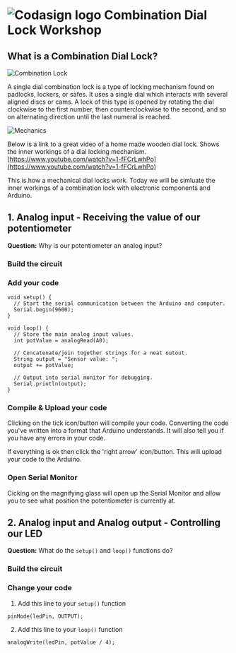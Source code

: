 ![Codasign logo](http://codasign.com/wp-content/themes/codasign/library/images/logo.png)
Combination Dial Lock Workshop
======================

## What is a Combination Dial Lock?
![Combination Lock](https://media2.giphy.com/media/ABfNx2KM7dB7O/200.gif)

A single dial combination lock is a type of locking mechanism found on padlocks, lockers, or safes. It uses a single dial which interacts with several aligned discs or cams. A lock of this type is opened by rotating the dial clockwise to the first number, then counterclockwise to the second, and so on alternating direction until the last numeral is reached. 

![Mechanics](http://media.web.britannica.com/eb-media/64/2164-004-7B9FD482.gif)

Below is a link to a great video of a home made wooden dial lock. Shows the inner workings of a dial locking mechanism. [https://www.youtube.com/watch?v=1-fFCrLwhPo](https://www.youtube.com/watch?v=1-fFCrLwhPo)

This is how a mechanical dial locks work. Today we will be simluate the inner workings of a combination lock with electronic components and Arduino.


## 1. Analog input - Receiving the value of our potentiometer

**Question:** Why is our potentiometer an analog input?

### Build the circuit


### Add your code
```
void setup() {
  // Start the serial communication between the Arduino and computer.
  Serial.begin(9600);
}

void loop() {
  // Store the main analog input values.
  int potValue = analogRead(A0);

  // Concatenate/join together strings for a neat outout.
  String output = "Sensor value: ";
  output += potValue;

  // Output into serial monitor for debugging.
  Serial.println(output);
}
```

### Compile & Upload your code

Clicking on the tick icon/button will compile your code. Converting the code you've written into a format that Arduino understands. It will also tell you if you have any errors in your code. 

If everything is ok then click the 'right arrow' icon/button. This will upload your code to the Arduino.

### Open Serial Monitor

Cicking on the magnifying glass will open up the Serial Monitor and allow you to see what position the potentiometer is currently at.


## 2. Analog input and Analog output - Controlling our LED

**Question:** What do the `setup()` and `loop()`  functions do?

### Build the circuit

### Change your code

1. Add this line to your `setup()` function

```
pinMode(ledPin, OUTPUT);
```

2. Add this line to your `loop()` function
```
analogWrite(ledPin, potValue / 4);
```


